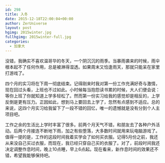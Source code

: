 ```yaml
---
id: 298
title: 入冬
date: 2015-12-18T22:00:04+00:00
author: ZerUniverse
layout: post
hgimg: 2015winter.jpg
fullhgimg: 2015winter-full.jpg
categories:
  - 加拿大
---
```

没错，我确实不喜欢温哥华的冬天，一个阴沉沉的雨季。当暴雨袭来的时候，雨伞根本起不了任何作用，总是被淋得湿透。如果周末又恰逢雨天，那就只能呆在家里打游戏了。

四个月的实习将在下周一彻底结束<!--more-->。记得刚来时我对第一份工作充满好奇与激情，现在回过头看，上班也不过如此。小时候每当抱怨读书累的时候，大人们便会说：等你上班了你就知道上学多轻松了。然而第一份实习给我的感觉却是相反的，上学反倒是更有压力。正因如此，想到马上要回去上学了，忽然有点感到不适应。总的来说，这四个月实习给我留下了一段不错的回忆，唯一的遗憾就是没有分到个人主项目吧。

工作之余的生活比上学时丰富了很多。前两个月天气不错，和朋友去了各种户外活动。后两个月接连不断地下雨，加之有些堕落，大多数时间就用来玩电脑游戏了。值得一提的是，工作的这段时间我着实学会了如何买衣服。记得5月份之前，我还从来没自己买过衣服，而现在，我已经只穿自己买的衣服了。对了，前段时间我还决定调整作息时间，晚上10点睡，早上6点起。现在看来，新作息时间的效果还不错，希望我能够保持吧。